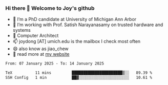 ### Hi there 👋 Welcome to Joy's github

- 🔭 I’m a PhD candidate at University of Michigan Ann Arbor
- 🌱 I’m working with Prof. Satish Narayanasamy on trusted hardware and systems
- 👯 Computer Architect
- 📫 joydong [AT] umich.edu is the mailbox I check most often
- 😄 also know as jiao_chew
- 💬 read more at [my website](https://joydddd.github.io/)
<!--START_SECTION:waka-->

```txt
From: 07 January 2025 - To: 14 January 2025

TeX          11 mins         ██████████████████████▒░░   89.39 %
SSH Config   1 min           ██▓░░░░░░░░░░░░░░░░░░░░░░   10.61 %
```

<!--END_SECTION:waka-->
